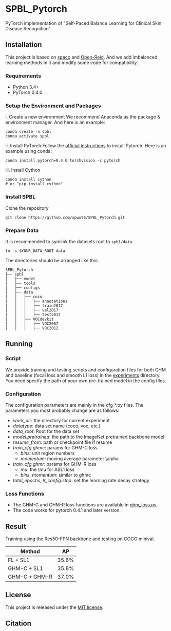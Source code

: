 # SPBL_Pytorch
PyTorch implementation of "Self-Paced Balance Learning for Clinical Skin Disease Recognition"

## Installation
This project is based on [spaco](https://github.com/Flowerfan/open-reid) and [Open-Reid](https://github.com/Cysu/open-reid.git). And we add imbalanced learning methods in it and modify some code for compatibility.

### Requirements
- Python 3.4+
- PyTorch 0.4.0

### Setup the Environment and Packages
i. Create a new environment
We recommend Anaconda as the package & environment manager. And here is an example:
```shell
conda create -n spbl
conda activate spbl
```

ii. Install PyTorch
Follow the [official instructions](https://pytorch.org/) to install Pytorch. Here is an example using conda:
```shell
conda install pytorch=0.4.0 torchvision -c pytorch
```
iii. Install Cython
```shell
conda install cython 
# or "pip install cython"
```

### Install SPBL
Clone the repository
```shell
git clone https://github.com/xpwu95/SPBL_Pytorch.git
```

### Prepare Data
It is recommended to symlink the datasets root to `spbl/data`.
```
ln -s $YOUR_DATA_ROOT data
```
The directories should be arranged like this:
```
SPBL_Pytorch
├──	spbl
|	├── mmdet
|	├── tools
|	├── configs
|	├── data
|	│   ├── coco
|	│   │   ├── annotations
|	│   │   ├── train2017
|	│   │   ├── val2017
|	│   │   ├── test2017
|	│   ├── VOCdevkit
|	│   │   ├── VOC2007
|	│   │   ├── VOC2012
```


## Running
### Script
We provide training and testing scripts and configuration files for both GHM and baseline (focal loss and smooth L1 loss) in the [experiments](https://github.com/libuyu/GHM_Detection/tree/master/experiments) directory. You need specify the path of your own pre-trained model in the config files.

### Configuration
The configuration parameters are mainly in the cfg_*.py files. The parameters you most probably change are as follows:

- *work_dir*: the directory for current experiment
- *datatype*: data set name (coco, voc, etc.)
- *data_root*: Root for the data set
- *model.pretrained*: the path to the ImageNet pretrained backbone model
- *resume_from*: path or checkpoint file if resume
- *train_cfg.ghmc*: params for GHM-C loss
	- *bins*: unit region numbers
	- *momentum*: moving average parameter \alpha
- *train_cfg.ghmr*: params for GHM-R loss
	- *mu*: the \mu for ASL1 loss
	- *bins*, *momentum*: similar to ghmc 
- *total_epochs*, *lr_config.step*: set the learning rate decay strategy

### Loss Functions
* The GHM-C and GHM-R loss functions are available in [ghm_loss.py](https://github.com/libuyu/GHM_Detection/blob/master/mmdetection/mmdet/core/loss/ghm_loss.py).
* The code works for pytorch 0.4.1 and later version.

## Result

Training using the Res50-FPN backbone and testing on COCO minival.

Method | AP
-- | --
FL + SL1 | 35.6%
GHM-C + SL1 | 35.8%
GHM-C + GHM-R | 37.0%

## License
This project is released under the [MIT license](https://github.com/libuyu/GHM_Detection/blob/master/LICENSE).

## Citation

